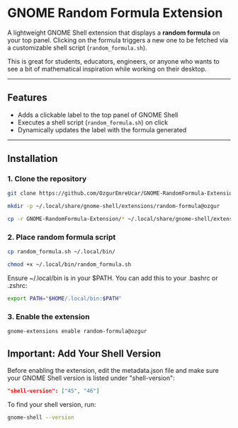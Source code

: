 # GNOME Random Formula Extension

A lightweight GNOME Shell extension that displays a **random formula** on your top panel. Clicking on the formula triggers a new one to be fetched via a customizable shell script (`random_formula.sh`).

This is great for students, educators, engineers, or anyone who wants to see a bit of mathematical inspiration while working on their desktop.

---

## Features

- Adds a clickable label to the top panel of GNOME Shell
- Executes a shell script (`random_formula.sh`) on click
- Dynamically updates the label with the formula generated

---

## Installation

### 1. Clone the repository

```bash
git clone https://github.com/OzgurEmreUcar/GNOME-RandomFormula-Extension.git
```
```bash
mkdir -p ~/.local/share/gnome-shell/extensions/random-formula@ozgur
```
```bash
cp -r GNOME-RandomFormula-Extension/* ~/.local/share/gnome-shell/extensions/random-formula@ozgur/
```

### 2. Place random formula script

```bash
cp random_formula.sh ~/.local/bin/
```
```bash
chmod +x ~/.local/bin/random_formula.sh
```
Ensure ~/.local/bin is in your $PATH. You can add this to your .bashrc or .zshrc:
```bash
export PATH="$HOME/.local/bin:$PATH"
```

### 3. Enable the extension
```bash
gnome-extensions enable random-formula@ozgur
```
## Important: Add Your Shell Version

Before enabling the extension, edit the metadata.json file and make sure your GNOME Shell version is listed under "shell-version":

```json
"shell-version": ["45", "46"]
```
To find your shell version, run:
```bash
gnome-shell --version
